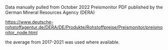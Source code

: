 Data manually pulled from October 2022 Preismonitor PDF published by the German Mineral Resources Agency (DERA)

https://www.deutsche-rohstoffagentur.de/DERA/DE/Produkte/Rohstoffpreise/Preismonitor/preismonitor_node.html

the average from 2017-2021 was used where available. 